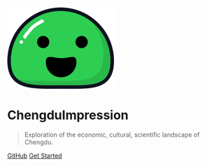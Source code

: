 ![logo](_media/icon.svg)

# ChengduImpression 
>  Exploration of the economic, cultural, scientific landscape of Chengdu.



[GitHub](https://github.com/feiyuxiaoThu/Exploration-of-Chengdu-Landscope)
[Get Started](#ChengduExploration)

